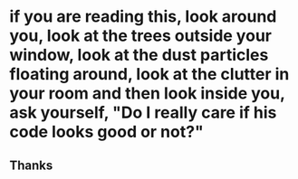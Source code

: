 # if you are reading this, look around you, look at the trees outside your window, look at the dust particles floating around, look at the clutter in your room and then look inside you, ask yourself, "Do I really care if his code looks good or not?"
## Thanks
